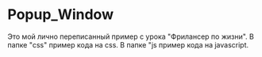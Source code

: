 # Popup_Window
Это мой лично переписанный пример с урока "Фрилансер по жизни".
В папке "css" пример кода на css.
В папке "js пример кода на javascript.
